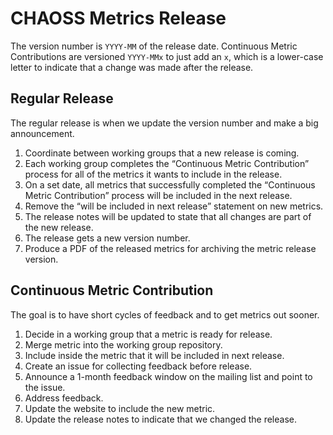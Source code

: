# CHAOSS Metrics Release

The version number is `YYYY-MM` of the release date. Continuous Metric Contributions are versioned `YYYY-MMx` to just add an `x`, which is a lower-case letter to indicate that a change was made after the release.

## Regular Release

The regular release is when we update the version number and make a big announcement.

1. Coordinate between working groups that a new release is coming.
2. Each working group completes the “Continuous Metric Contribution” process for all of the metrics it wants to include in the release.
3. On a set date, all metrics that successfully completed the “Continuous Metric Contribution” process will be included in the next release.
4. Remove the “will be included in next release” statement on new metrics.
5. The release notes will be updated to state that all changes are part of the new release.
6. The release gets a new version number.
7. Produce a PDF of the released metrics for archiving the metric release version.

## Continuous Metric Contribution

The goal is to have short cycles of feedback and to get metrics out sooner.

1. Decide in a working group that a metric is ready for release.
2. Merge metric into the working group repository.
3. Include inside the metric that it will be included in next release.
4. Create an issue for collecting feedback before release.
5. Announce a 1-month feedback window on the mailing list and point to the issue.
6. Address feedback.
7. Update the website to include the new metric.
8. Update the release notes to indicate that we changed the release.

